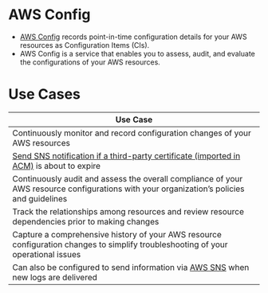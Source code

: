 
# AWS Config
- [AWS Config](https://aws.amazon.com/config/) records point-in-time configuration details for your AWS resources as Configuration Items (CIs).
- AWS Config is a service that enables you to assess, audit, and evaluate the configurations of your AWS resources. 

# Use Cases

| Use Case                                                                                                                                  |
|-------------------------------------------------------------------------------------------------------------------------------------------|
| Continuously monitor and record configuration changes of your AWS resources                                                               |
| [Send SNS notification if a third-party certificate (imported in ACM)](https://www.udemy.com/course/practice-exams-aws-certified-solutions-architect-associate/learn/quiz/4726082/result/955991252#content) is about to expire                                                   |
| Continuously audit and assess the overall compliance of your AWS resource configurations with your organization’s policies and guidelines |
| Track the relationships among resources and review resource dependencies prior to making changes                                          |
| Capture a comprehensive history of your AWS resource configuration changes to simplify troubleshooting of your operational issues         |
| Can also be configured to send information via [AWS SNS](../../5_MessageBrokerServices/AmazonSNS.md) when new logs are delivered          |
